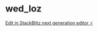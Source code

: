 # wed_loz

[Edit in StackBlitz next generation editor ⚡️](https://stackblitz.com/~/github.com/caovanducanh/wed_loz)